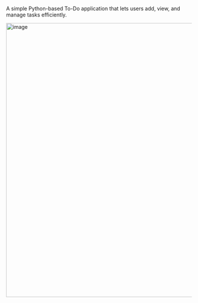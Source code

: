 A simple Python-based To-Do application that lets users add, view, and manage tasks efficiently.

<img width="1659" height="744" alt="image" src="https://github.com/user-attachments/assets/b649ccf7-4783-403f-93d8-ab5bee5903c9" />
